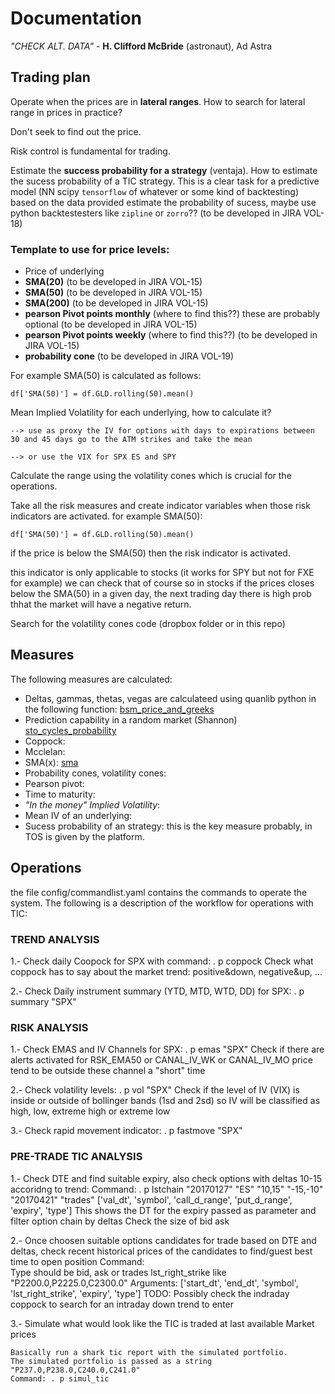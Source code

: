 # Documentation

*"CHECK ALT. DATA"* - **H. Clifford McBride** (astronaut), Ad Astra

## Trading plan

Operate when the prices are in **lateral ranges**. How to search for lateral range in prices in practice?

Don't seek to find out the price.

Risk control is fundamental for trading.

Estimate the **success probability for a strategy** (ventaja). How to estimate the sucess probability of a TIC strategy.
This is a clear task for a predictive model (NN scipy `tensorflow` of whatever or some kind of backtesting) based on the data provided
estimate the probability of sucess, maybe use python backtestesters like `zipline` or `zorro`?? (to be developed in JIRA VOL-18)


### Template to use for price levels:

- Price of underlying
- **SMA(20)** (to be developed in JIRA VOL-15)
- **SMA(50)** (to be developed in JIRA VOL-15)
- **SMA(200)** (to be developed in JIRA VOL-15)
- **pearson Pivot points monthly** (where to find this??) these are probably optional (to be developed in JIRA VOL-15)
- **pearson Pivot points weekly** (where to find this??) (to be developed in JIRA VOL-15)
- **probability cone** (to be developed in JIRA VOL-19)

For example SMA(50) is calculated as follows:

`df['SMA(50)'] = df.GLD.rolling(50).mean() `

Mean Implied Volatility for each underlying, how to calculate it? 
    
    --> use as proxy the IV for options with days to expirations between 30 and 45 days go to the ATM strikes and take the mean

    --> or use the VIX for SPX ES and SPY

Calculate the range using the volatility cones which is crucial for the operations.

Take all the risk measures and create indicator variables when those risk indicators are activated. for example SMA(50):

`df['SMA(50)'] = df.GLD.rolling(50).mean() `

if the price is below the SMA(50) then the risk indicator is activated.

this indicator is only applicable to stocks (it works for SPY but not for FXE for example) we can check that of course
so in stocks if the prices closes below the SMA(50) in a given day, the next trading day there is high prob thhat the market will have a negative return.

Search for the volatility cones code (dropbox folder or in this repo)


## Measures

The following measures are calculated:

   - Deltas, gammas, thetas, vegas are calculateed using quanlib python in the following function: [bsm_price_and_greeks]( ../valuations/opt_pricing_methods.py )
   - Prediction capability in a random market (Shannon) [sto_cycles_probability](../core/analytics_methods.py)
   - Coppock:
   - Mcclelan:
   - SMA(x): [sma](../core/analytics_methods.py)
   - Probability cones, volatility cones:
   - Pearson pivot:
   - Time to maturity:
   - *"In the money" Implied Volatility*: 
   - Mean IV of an underlying:
   - Sucess probability of an strategy: this is the key measure probably, in TOS is given by the platform.



## Operations

the file config/commandlist.yaml contains the commands to operate the system. The following is a description
of the workflow for operations with TIC:

### TREND ANALYSIS

1.- Check daily Coopock for SPX with command: . p coppock
        Check what coppock has to say about the market trend: positive&down, negative&up, ...

2.- Check Daily instrument summary (YTD, MTD, WTD, DD) for SPX: . p summary "SPX"

### RISK ANALYSIS

1.- Check EMAS and IV Channels for SPX: . p emas "SPX"
        Check if there are alerts activated for RSK_EMA50 or CANAL_IV_WK or CANAL_IV_MO
        price tend to be outside these channel a "short" time

2.- Check volatility levels: . p vol "SPX"
        Check if the level of IV (VIX) is inside or outside of bollinger bands (1sd and 2sd)
        so IV will be classified as high, low, extreme high or extreme low

3.- Check rapid movement indicator: . p fastmove "SPX"        

### PRE-TRADE TIC ANALYSIS

1.- Check DTE and find suitable expiry, also check options with deltas 10-15 accoridng to trend:
    Command:  . p lstchain "20170127" "ES" "10,15" "-15,-10" "20170421" "trades"
			  ['val_dt', 'symbol', 'call_d_range', 'put_d_range', 'expiry', 'type']
    This shows the DT for the expiry passed as parameter and filter option chain by deltas
    Check the size of bid ask 

2.- Once choosen suitable options candidates for trade based on DTE and deltas, check recent historical
    prices of the candidates to find/guest best time to open position
    Command:  	
                Type should be bid, ask or trades
                lst_right_strike like "P2200.0,P2225.0,C2300.0"
                Arguments:
                ['start_dt', 'end_dt', 'symbol', 'lst_right_strike', 'expiry', 'type']
     TODO: Possibly check the indraday coppock to search for an intraday down trend to enter

3.- Simulate what would look like the TIC is traded at last available Market prices

    Basically run a shark tic report with the simulated portfolio.
    The simulated portfolio is passed as a string "P237.0,P238.0,C240.0,C241.0"
    Command: . p simul_tic